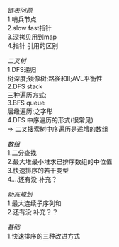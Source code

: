 *链表问题*  
1.哨兵节点   
2.slow fast指针   
3.深拷贝用到map   
4.指针 引用的区别   
    
*二叉树*    
1.DFS递归    
树深度;镜像树;路径和II;AVL平衡性   
2.DFS stack   
三种遍历方式;   
3.BFS queue   
层级遍历;之字形   
4.DFS 中序遍历的形式(很常见)     
=> 二叉搜索树中序遍历是递增的数组   

*数组*    
1.二分查找   
2.最大堆最小堆求已排序数组的中位值   
3.快速排序的若干变型   
4....还有没  补充？  
  
*动态规划*      
1.最大连续子序列和      
2.还有没  补充？？   

*基础*  
1.快速排序的三种改进方式  